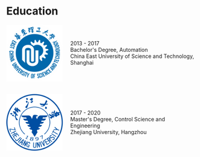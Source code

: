 # Education
<div style="display: flex; align-items: center;">
  <img src="../../images/ecust.svg" alt="Image" style="width: 150px; margin-right: 20px;"/>
  <p>
    2013 - 2017 <br> Bachelor's Degree, Automation <br> China East University of Science and Technology, Shanghai
  </p>
</div>

<br>
<br>

<div style="display: flex; align-items: center;">
  <img src="../../images/zhejiang University.svg" alt="Image" style="width: 150px; margin-right: 20px;"/>
  <p>
    2017 - 2020 <br> Master's Degree, Control Science and Engineering <br> Zhejiang University, Hangzhou
  </p>
</div>
